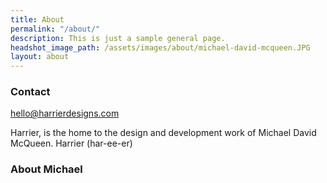 ```yaml
---
title: About
permalink: "/about/"
description: This is just a sample general page.
headshot_image_path: /assets/images/about/michael-david-mcqueen.JPG
layout: about
---
```


### Contact
hello@harrierdesigns.com

Harrier, is the home to the design and development work of Michael David McQueen. Harrier (har-ee-er)



### About Michael


